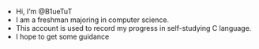 -   Hi, I’m @B1ueTuT
-   I am a freshman majoring in computer science.
-   This account is used to record my progress in self-studying C language.
-   I hope to get some guidance

<!---
B1ueTuT/B1ueTuT is a ✨ special ✨ repository because its `README.md` (this file) appears on your GitHub profile.
You can click the Preview link to take a look at your changes.
--->
